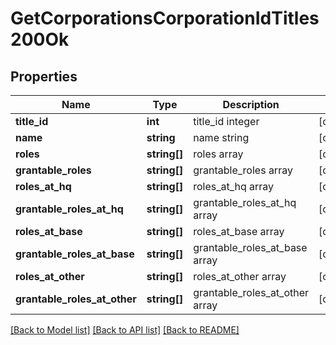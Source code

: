 # GetCorporationsCorporationIdTitles200Ok

## Properties
Name | Type | Description | Notes
------------ | ------------- | ------------- | -------------
**title_id** | **int** | title_id integer | [optional] 
**name** | **string** | name string | [optional] 
**roles** | **string[]** | roles array | [optional] 
**grantable_roles** | **string[]** | grantable_roles array | [optional] 
**roles_at_hq** | **string[]** | roles_at_hq array | [optional] 
**grantable_roles_at_hq** | **string[]** | grantable_roles_at_hq array | [optional] 
**roles_at_base** | **string[]** | roles_at_base array | [optional] 
**grantable_roles_at_base** | **string[]** | grantable_roles_at_base array | [optional] 
**roles_at_other** | **string[]** | roles_at_other array | [optional] 
**grantable_roles_at_other** | **string[]** | grantable_roles_at_other array | [optional] 

[[Back to Model list]](../README.md#documentation-for-models) [[Back to API list]](../README.md#documentation-for-api-endpoints) [[Back to README]](../README.md)


